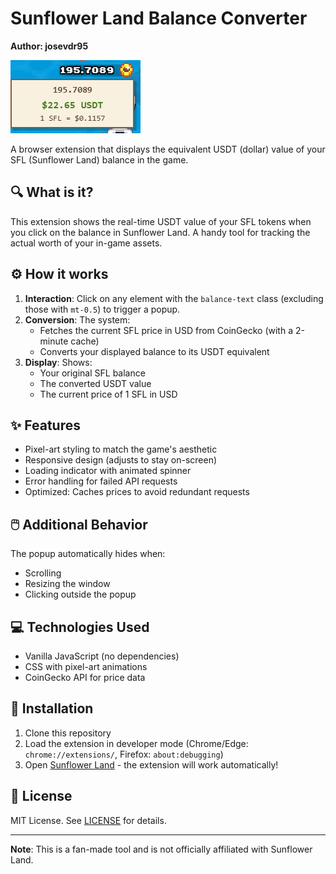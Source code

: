 # Sunflower Land Balance Converter  

**Author: josevdr95**  

![Sunflower Land Logo](./sample.png)  

A browser extension that displays the equivalent USDT (dollar) value of your SFL (Sunflower Land) balance in the game.  

## 🔍 What is it?  

This extension shows the real-time USDT value of your SFL tokens when you click on the balance in Sunflower Land. A handy tool for tracking the actual worth of your in-game assets.  

## ⚙️ How it works  

1. **Interaction**: Click on any element with the `balance-text` class (excluding those with `mt-0.5`) to trigger a popup.  
2. **Conversion**: The system:  
   - Fetches the current SFL price in USD from CoinGecko (with a 2-minute cache)  
   - Converts your displayed balance to its USDT equivalent  
3. **Display**: Shows:  
   - Your original SFL balance  
   - The converted USDT value  
   - The current price of 1 SFL in USD  

## ✨ Features  

- Pixel-art styling to match the game's aesthetic  
- Responsive design (adjusts to stay on-screen)  
- Loading indicator with animated spinner  
- Error handling for failed API requests  
- Optimized: Caches prices to avoid redundant requests  

## 🖱️ Additional Behavior  

The popup automatically hides when:  
- Scrolling  
- Resizing the window  
- Clicking outside the popup  

## 💻 Technologies Used  

- Vanilla JavaScript (no dependencies)  
- CSS with pixel-art animations  
- CoinGecko API for price data  

## 🚀 Installation  

1. Clone this repository  
2. Load the extension in developer mode (Chrome/Edge: `chrome://extensions/`, Firefox: `about:debugging`)  
3. Open [Sunflower Land](https://sunflower-land.com) - the extension will work automatically!  

## 📄 License  

MIT License. See [LICENSE](LICENSE) for details.  

---  

**Note**: This is a fan-made tool and is not officially affiliated with Sunflower Land.